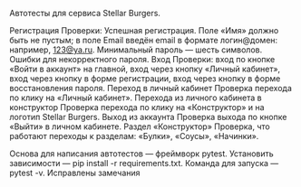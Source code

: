 Автотесты для сервиса Stellar Burgers.

Регистрация
Проверки:
Успешная регистрация. Поле «Имя» должно быть не пустым; в поле Email введён email в формате логин@домен: например, 123@ya.ru. Минимальный пароль — шесть символов.
Ошибки для некорректного пароля.
Вход
Проверки:
вход по кнопке «Войти в аккаунт» на главной,
вход через кнопку «Личный кабинет»,
вход через кнопку в форме регистрации,
вход через кнопку в форме восстановления пароля.
Переход в личный кабинет 
Проверка перехода по клику на «Личный кабинет».
Перехода из личного кабинета в конструктор 
Проверка перехода по клику на «Конструктор» и на логотип Stellar Burgers.
Выход из аккаунта
Проверка выхода по кнопке «Выйти» в личном кабинете.
Раздел «Конструктор»
Проверка, что работают переходы к разделам:
«Булки»,
«Соусы»,
«Начинки».

Основа для написания автотестов — фреймворк pytest.
Установить зависимости — pip install -r requirements.txt.
Команда для запуска — pytest -v. 
Исправлены замечания
